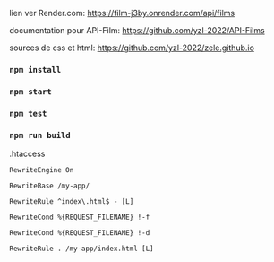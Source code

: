 lien ver Render.com: <https://film-j3by.onrender.com/api/films>

documentation pour API-Film: <https://github.com/yzl-2022/API-Films>

sources de css et html: <https://github.com/yzl-2022/zele.github.io>

### `npm install`

### `npm start`

### `npm test`

### `npm run build`

.htaccess

```
RewriteEngine On

RewriteBase /my-app/

RewriteRule ^index\.html$ - [L]

RewriteCond %{REQUEST_FILENAME} !-f

RewriteCond %{REQUEST_FILENAME} !-d

RewriteRule . /my-app/index.html [L]
```